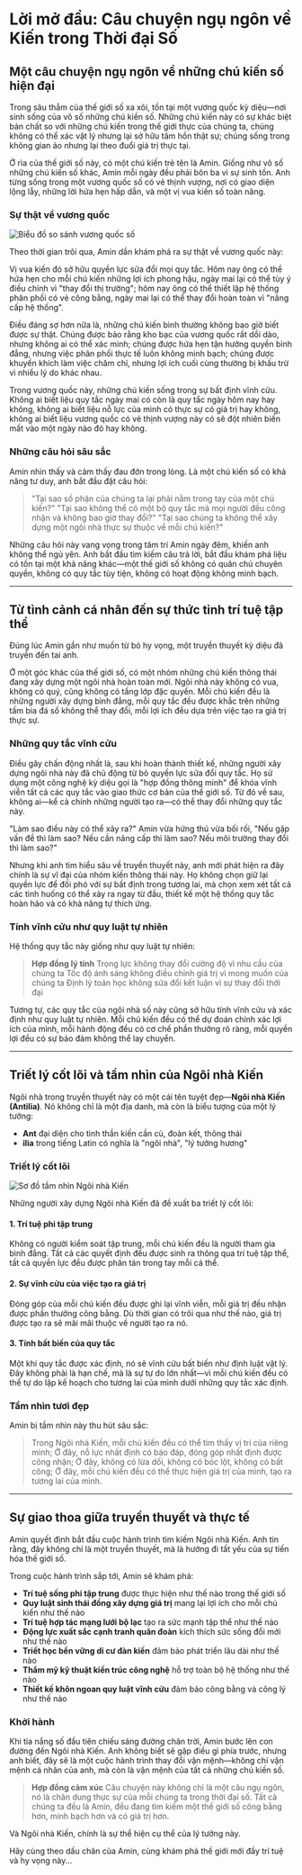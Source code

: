 # Lời mở đầu: Câu chuyện ngụ ngôn về Kiến trong Thời đại Số

## Một câu chuyện ngụ ngôn về những chú kiến số hiện đại

Trong sâu thẳm của thế giới số xa xôi, tồn tại một vương quốc kỳ diệu—nơi sinh sống của vô số những chú kiến số. Những chú kiến này có sự khác biệt bản chất so với những chú kiến trong thế giới thực của chúng ta, chúng không có thể xác vật lý nhưng lại sở hữu tâm hồn thật sự; chúng sống trong không gian ảo nhưng lại theo đuổi giá trị thực tại.

Ở rìa của thế giới số này, có một chú kiến trẻ tên là Amin. Giống như vô số những chú kiến số khác, Amin mỗi ngày đều phải bôn ba vì sự sinh tồn. Anh từng sống trong một vương quốc số có vẻ thịnh vượng, nơi có giao diện lộng lẫy, những lời hứa hẹn hấp dẫn, và một vị vua kiến số toàn năng.

### Sự thật về vương quốc

![Biểu đồ so sánh vương quốc số](/images/preface/preface-kingdom-comparison.png)

Theo thời gian trôi qua, Amin dần khám phá ra sự thật về vương quốc này:

Vị vua kiến đó sở hữu quyền lực sửa đổi mọi quy tắc. Hôm nay ông có thể hứa hẹn cho mỗi chú kiến những lợi ích phong hậu, ngày mai lại có thể tùy ý điều chỉnh vì "thay đổi thị trường"; hôm nay ông có thể thiết lập hệ thống phân phối có vẻ công bằng, ngày mai lại có thể thay đổi hoàn toàn vì "nâng cấp hệ thống".

Điều đáng sợ hơn nữa là, những chú kiến bình thường không bao giờ biết được sự thật. Chúng được bảo rằng kho bạc của vương quốc rất dồi dào, nhưng không ai có thể xác minh; chúng được hứa hẹn tận hưởng quyền bình đẳng, nhưng việc phân phối thực tế luôn không minh bạch; chúng được khuyến khích làm việc chăm chỉ, nhưng lợi ích cuối cùng thường bị khấu trừ vì nhiều lý do khác nhau.

Trong vương quốc này, những chú kiến sống trong sự bất định vĩnh cửu. Không ai biết liệu quy tắc ngày mai có còn là quy tắc ngày hôm nay hay không, không ai biết liệu nỗ lực của mình có thực sự có giá trị hay không, không ai biết liệu vương quốc có vẻ thịnh vượng này có sẽ đột nhiên biến mất vào một ngày nào đó hay không.

### Những câu hỏi sâu sắc

Amin nhìn thấy và cảm thấy đau đớn trong lòng. Là một chú kiến số có khả năng tư duy, anh bắt đầu đặt câu hỏi:

> "Tại sao số phận của chúng ta lại phải nằm trong tay của một chú kiến?" 
> "Tại sao không thể có một bộ quy tắc mà mọi người đều công nhận và không bao giờ thay đổi?" 
> "Tại sao chúng ta không thể xây dựng một ngôi nhà thực sự thuộc về mỗi chú kiến?"

Những câu hỏi này vang vọng trong tâm trí Amin ngày đêm, khiến anh không thể ngủ yên. Anh bắt đầu tìm kiếm câu trả lời, bắt đầu khám phá liệu có tồn tại một khả năng khác—một thế giới số không có quân chủ chuyên quyền, không có quy tắc tùy tiện, không có hoạt động không minh bạch.

---

## Từ tình cảnh cá nhân đến sự thức tỉnh trí tuệ tập thể

Đúng lúc Amin gần như muốn từ bỏ hy vọng, một truyền thuyết kỳ diệu đã truyền đến tai anh.

Ở một góc khác của thế giới số, có một nhóm những chú kiến thông thái đang xây dựng một ngôi nhà hoàn toàn mới. Ngôi nhà này không có vua, không có quý, cũng không có tầng lớp đặc quyền. Mỗi chú kiến đều là những người xây dựng bình đẳng, mỗi quy tắc đều được khắc trên những tấm bia đá số không thể thay đổi, mỗi lợi ích đều dựa trên việc tạo ra giá trị thực sự.

### Những quy tắc vĩnh cửu

Điều gây chấn động nhất là, sau khi hoàn thành thiết kế, những người xây dựng ngôi nhà này đã chủ động từ bỏ quyền lực sửa đổi quy tắc. Họ sử dụng một công nghệ kỳ diệu gọi là "hợp đồng thông minh" để khóa vĩnh viễn tất cả các quy tắc vào giao thức cơ bản của thế giới số. Từ đó về sau, không ai—kể cả chính những người tạo ra—có thể thay đổi những quy tắc này.

"Làm sao điều này có thể xảy ra?" Amin vừa hứng thú vừa bối rối, "Nếu gặp vấn đề thì làm sao? Nếu cần nâng cấp thì làm sao? Nếu môi trường thay đổi thì làm sao?"

Nhưng khi anh tìm hiểu sâu về truyền thuyết này, anh mới phát hiện ra đây chính là sự vĩ đại của nhóm kiến thông thái này. Họ không chọn giữ lại quyền lực để đối phó với sự bất định trong tương lai, mà chọn xem xét tất cả các tình huống có thể xảy ra ngay từ đầu, thiết kế một hệ thống quy tắc hoàn hảo và có khả năng tự thích ứng.

### Tính vĩnh cửu như quy luật tự nhiên

Hệ thống quy tắc này giống như quy luật tự nhiên:

> **Hợp đồng lý tính** 
> Trọng lực không thay đổi cường độ vì nhu cầu của chúng ta 
> Tốc độ ánh sáng không điều chỉnh giá trị vì mong muốn của chúng ta 
> Định lý toán học không sửa đổi kết luận vì sự thay đổi thời đại

Tương tự, các quy tắc của ngôi nhà số này cũng sở hữu tính vĩnh cửu và xác định như quy luật tự nhiên. Mỗi chú kiến đều có thể dự đoán chính xác lợi ích của mình, mỗi hành động đều có cơ chế phần thưởng rõ ràng, mỗi quyền lợi đều có sự bảo đảm không thể lay chuyển.

---

## Triết lý cốt lõi và tầm nhìn của Ngôi nhà Kiến

Ngôi nhà trong truyền thuyết này có một cái tên tuyệt đẹp—**Ngôi nhà Kiến (Antilia)**. Nó không chỉ là một địa danh, mà còn là biểu tượng của một lý tưởng:

- **Ant** đại diện cho tinh thần kiến cần cù, đoàn kết, thông thái 
- **ilia** trong tiếng Latin có nghĩa là "ngôi nhà", "lý tưởng hương"

### Triết lý cốt lõi

![Sơ đồ tầm nhìn Ngôi nhà Kiến](/images/preface/preface-antilia-vision.png)

Những người xây dựng Ngôi nhà Kiến đã đề xuất ba triết lý cốt lõi:

#### 1. Trí tuệ phi tập trung

Không có người kiểm soát tập trung, mỗi chú kiến đều là người tham gia bình đẳng. Tất cả các quyết định đều được sinh ra thông qua trí tuệ tập thể, tất cả quyền lực đều được phân tán trong tay mỗi cá thể.

#### 2. Sự vĩnh cửu của việc tạo ra giá trị

Đóng góp của mỗi chú kiến đều được ghi lại vĩnh viễn, mỗi giá trị đều nhận được phần thưởng công bằng. Dù thời gian có trôi qua như thế nào, giá trị được tạo ra sẽ mãi mãi thuộc về người tạo ra nó.

#### 3. Tính bất biến của quy tắc

Một khi quy tắc được xác định, nó sẽ vĩnh cửu bất biến như định luật vật lý. Đây không phải là hạn chế, mà là sự tự do lớn nhất—vì mỗi chú kiến đều có thể tự do lập kế hoạch cho tương lai của mình dưới những quy tắc xác định.

### Tầm nhìn tươi đẹp

Amin bị tầm nhìn này thu hút sâu sắc:

> Trong Ngôi nhà Kiến, mỗi chú kiến đều có thể tìm thấy vị trí của riêng mình; 
> Ở đây, nỗ lực nhất định có báo đáp, đóng góp nhất định được công nhận; 
> Ở đây, không có lừa dối, không có bóc lột, không có bất công; 
> Ở đây, mỗi chú kiến đều có thể thực hiện giá trị của mình, tạo ra tương lai của mình.

---

## Sự giao thoa giữa truyền thuyết và thực tế

Amin quyết định bắt đầu cuộc hành trình tìm kiếm Ngôi nhà Kiến. Anh tin rằng, đây không chỉ là một truyền thuyết, mà là hướng đi tất yếu của sự tiến hóa thế giới số.

Trong cuộc hành trình sắp tới, Amin sẽ khám phá:

- **Trí tuệ sống phi tập trung** được thực hiện như thế nào trong thế giới số
- **Quy luật sinh thái đồng xây dựng giá trị** mang lại lợi ích cho mỗi chú kiến như thế nào
- **Trí tuệ hợp tác mạng lưới bộ lạc** tạo ra sức mạnh tập thể như thế nào
- **Động lực xuất sắc cạnh tranh quân đoàn** kích thích sức sống đổi mới như thế nào
- **Triết học bền vững di cư đàn kiến** đảm bảo phát triển lâu dài như thế nào
- **Thẩm mỹ kỹ thuật kiến trúc công nghệ** hỗ trợ toàn bộ hệ thống như thế nào
- **Thiết kế khôn ngoan quy luật vĩnh cửu** đảm bảo công bằng và công lý như thế nào

### Khởi hành

Khi tia nắng số đầu tiên chiếu sáng đường chân trời, Amin bước lên con đường đến Ngôi nhà Kiến. Anh không biết sẽ gặp điều gì phía trước, nhưng anh biết, đây sẽ là một cuộc hành trình thay đổi vận mệnh—không chỉ vận mệnh cá nhân của anh, mà còn là vận mệnh của tất cả những chú kiến số.

> **Hợp đồng cảm xúc** 
> Câu chuyện này không chỉ là một câu ngụ ngôn, nó là chân dung thực sự của mỗi chúng ta trong thời đại số. Tất cả chúng ta đều là Amin, đều đang tìm kiếm một thế giới số công bằng hơn, minh bạch hơn và có giá trị hơn.

Và Ngôi nhà Kiến, chính là sự thể hiện cụ thể của lý tưởng này.

Hãy cùng theo dấu chân của Amin, cùng khám phá thế giới mới đầy trí tuệ và hy vọng này...